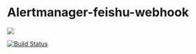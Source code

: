 # Alertmanager-feishu-webhook

![](https://github.com/Bowser1704/Alertmanager-feishu-webhook/workflows/build-test/badge.svg)

[![Build Status](http://ci.muxixyz.com/api/badges/root/Alertmanager-feishu-webhook/status.svg)](http://ci.muxixyz.com/root/Alertmanager-feishu-webhook)


